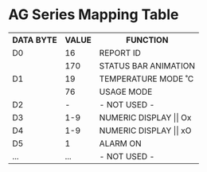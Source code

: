 # AG Series Mapping Table

<table>
    <tr>
        <th>DATA BYTE</th>
        <th>VALUE</th>
        <th>FUNCTION</th>
    </tr>
    <tr>
        <td>D0</td>
        <td>16</td>
        <td>REPORT ID</td>
    </tr>
    <tr>
        <td rowspan="3">D1</td>
        <td>170</td>
        <td>STATUS BAR ANIMATION</td>
    </tr>
    <tr>
        <td>19</td>
        <td>TEMPERATURE MODE ˚C</td>
    </tr>
    <tr>
        <td>76</td>
        <td>USAGE MODE</td>
    </tr>
    <tr>
        <td>D2</td>
        <td>-</td>
        <td>- NOT USED -</td>
    </tr>
    <tr>
        <td>D3</td>
        <td>1-9</td>
        <td>NUMERIC DISPLAY || Ox</td>
    </tr>
    <tr>
        <td>D4</td>
        <td>1-9</td>
        <td>NUMERIC DISPLAY || xO</td>
    </tr>
    <tr>
        <td>D5</td>
        <td>1</td>
        <td>ALARM ON</td>
    </tr>
        <tr>
        <td>...</td>
        <td>...</td>
        <td>- NOT USED -</td>
    </tr>
</table>
